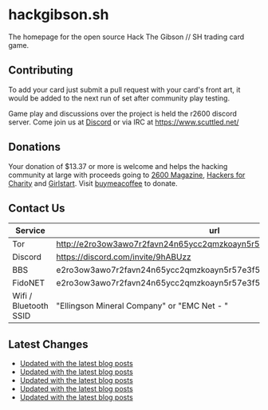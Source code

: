 # hackgibson.sh
The homepage for the open source Hack The Gibson // SH trading card game.


## Contributing

To add your card just submit a pull request with your card's front art, it would be added to the next run of set after community play testing.

Game play and discussions over the project is held the r2600 discord server. Come join us at [Discord](https://discord.com/invite/9hABUzz) or via IRC at https://www.scuttled.net/


## Donations

Your donation of $13.37 or more is welcome and helps the hacking community at large with proceeds going to [2600 Magazine](https://2600.com/), [Hackers for Charity](https://hackersforcharity.org) and [Girlstart](https://girlstart.org).  Visit [buymeacoffee](https://www.buymeacoffee.com/hackgibson.sh) to donate.


## Contact Us

Service | url
-|-
Tor | http://e2ro3ow3awo7r2favn24n65ycc2qmzkoayn5r57e3f56nvjwdcgg32ad.onion
Discord | https://discord.com/invite/9hABUzz
BBS | e2ro3ow3awo7r2favn24n65ycc2qmzkoayn5r57e3f56nvjwdcgg32ad.onion:23
FidoNET | e2ro3ow3awo7r2favn24n65ycc2qmzkoayn5r57e3f56nvjwdcgg32ad.onion:24554
Wifi / Bluetooth SSID | "Ellingson Mineral Company" or "EMC Net - <fidonet address>"

## Latest Changes
<!-- BLOG-POST-LIST:START -->
- [Updated with the latest blog posts](https://github.com/DFW2600/hackgibson.sh/commit/aa337d0739109101b81b391c8aaacce8eba6f5ee)
- [Updated with the latest blog posts](https://github.com/DFW2600/hackgibson.sh/commit/05a291ef38beb8a2ae0772dd06c25d1e1b671b2a)
- [Updated with the latest blog posts](https://github.com/DFW2600/hackgibson.sh/commit/96b2c2136b326a1486b02e9966beff06920afd59)
- [Updated with the latest blog posts](https://github.com/DFW2600/hackgibson.sh/commit/340d8124199810847a2d6ea26eb7d5738b2db123)
- [Updated with the latest blog posts](https://github.com/DFW2600/hackgibson.sh/commit/1ec6137d0c4c223d882edab9b296a1211473eefc)
<!-- BLOG-POST-LIST:END -->
